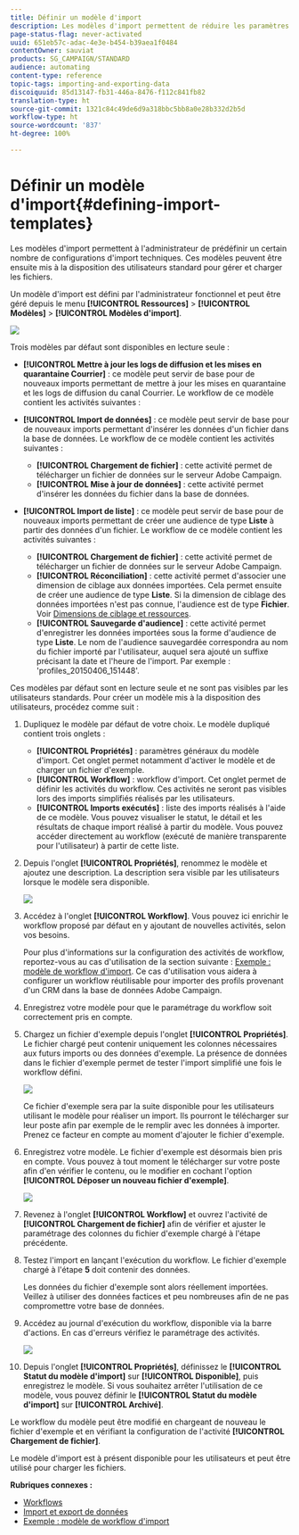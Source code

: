 ```yaml
---
title: Définir un modèle d'import
description: Les modèles d'import permettent de réduire les paramètres nécessaires et d'importer plus rapidement les données.
page-status-flag: never-activated
uuid: 651eb57c-adac-4e3e-b454-b39aea1f0484
contentOwner: sauviat
products: SG_CAMPAIGN/STANDARD
audience: automating
content-type: reference
topic-tags: importing-and-exporting-data
discoiquuid: 85d13147-fb31-446a-8476-f112c841fb82
translation-type: ht
source-git-commit: 1321c84c49de6d9a318bbc5bb8a0e28b332d2b5d
workflow-type: ht
source-wordcount: '837'
ht-degree: 100%

---
```



# Définir un modèle d&#39;import{#defining-import-templates}

Les modèles d&#39;import permettent à l&#39;administrateur de prédéfinir un certain nombre de configurations d&#39;import techniques. Ces modèles peuvent être ensuite mis à la disposition des utilisateurs standard pour gérer et charger les fichiers.

Un modèle d&#39;import est défini par l&#39;administrateur fonctionnel et peut être géré depuis le menu **[!UICONTROL Ressources]** > **[!UICONTROL Modèles]** > **[!UICONTROL Modèles d&#39;import]**.

![](assets/import_template_list.png)

Trois modèles par défaut sont disponibles en lecture seule :

* **[!UICONTROL Mettre à jour les logs de diffusion et les mises en quarantaine Courrier]** : ce modèle peut servir de base pour de nouveaux imports permettant de mettre à jour les mises en quarantaine et les logs de diffusion du canal Courrier. Le workflow de ce modèle contient les activités suivantes :
* **[!UICONTROL Import de données]** : ce modèle peut servir de base pour de nouveaux imports permettant d&#39;insérer les données d&#39;un fichier dans la base de données. Le workflow de ce modèle contient les activités suivantes :

   * **[!UICONTROL Chargement de fichier]** : cette activité permet de télécharger un fichier de données sur le serveur Adobe Campaign.
   * **[!UICONTROL Mise à jour de données]** : cette activité permet d&#39;insérer les données du fichier dans la base de données.

* **[!UICONTROL Import de liste]** : ce modèle peut servir de base pour de nouveaux imports permettant de créer une audience de type **Liste** à partir des données d&#39;un fichier. Le workflow de ce modèle contient les activités suivantes :

   * **[!UICONTROL Chargement de fichier]** : cette activité permet de télécharger un fichier de données sur le serveur Adobe Campaign.
   * **[!UICONTROL Réconciliation]** : cette activité permet d&#39;associer une dimension de ciblage aux données importées. Cela permet ensuite de créer une audience de type **Liste**. Si la dimension de ciblage des données importées n&#39;est pas connue, l&#39;audience est de type **Fichier**. Voir [Dimensions de ciblage et ressources](../../automating/using/query.md#targeting-dimensions-and-resources).
   * **[!UICONTROL Sauvegarde d&#39;audience]** : cette activité permet d&#39;enregistrer les données importées sous la forme d&#39;audience de type **Liste**. Le nom de l&#39;audience sauvegardée correspondra au nom du fichier importé par l&#39;utilisateur, auquel sera ajouté un suffixe précisant la date et l&#39;heure de l&#39;import. Par exemple : &#39;profiles_20150406_151448&#39;.

Ces modèles par défaut sont en lecture seule et ne sont pas visibles par les utilisateurs standards. Pour créer un modèle mis à la disposition des utilisateurs, procédez comme suit :

1. Dupliquez le modèle par défaut de votre choix. Le modèle dupliqué contient trois onglets :

   * **[!UICONTROL Propriétés]** : paramètres généraux du modèle d&#39;import. Cet onglet permet notamment d&#39;activer le modèle et de charger un fichier d&#39;exemple.
   * **[!UICONTROL Workflow]** : workflow d&#39;import. Cet onglet permet de définir les activités du workflow. Ces activités ne seront pas visibles lors des imports simplifiés réalisés par les utilisateurs.
   * **[!UICONTROL Imports exécutés]** : liste des imports réalisés à l&#39;aide de ce modèle. Vous pouvez visualiser le statut, le détail et les résultats de chaque import réalisé à partir du modèle. Vous pouvez accéder directement au workflow (exécuté de manière transparente pour l&#39;utilisateur) à partir de cette liste.

1. Depuis l&#39;onglet **[!UICONTROL Propriétés]**, renommez le modèle et ajoutez une description. La description sera visible par les utilisateurs lorsque le modèle sera disponible.

   ![](assets/simplified_import_model1.png)

1. Accédez à l&#39;onglet **[!UICONTROL Workflow]**. Vous pouvez ici enrichir le workflow proposé par défaut en y ajoutant de nouvelles activités, selon vos besoins.

   Pour plus d&#39;informations sur la configuration des activités de workflow, reportez-vous au cas d&#39;utilisation de la section suivante : [Exemple : modèle de workflow d&#39;import](../../automating/using/creating-import-workflow-templates.md). Ce cas d&#39;utilisation vous aidera à configurer un workflow réutilisable pour importer des profils provenant d&#39;un CRM dans la base de données Adobe Campaign.

1. Enregistrez votre modèle pour que le paramétrage du workflow soit correctement pris en compte.
1. Chargez un fichier d&#39;exemple depuis l&#39;onglet **[!UICONTROL Propriétés]**. Le fichier chargé peut contenir uniquement les colonnes nécessaires aux futurs imports ou des données d&#39;exemple. La présence de données dans le fichier d&#39;exemple permet de tester l&#39;import simplifié une fois le workflow défini.

   ![](assets/import_template_sample.png)

   Ce fichier d&#39;exemple sera par la suite disponible pour les utilisateurs utilisant le modèle pour réaliser un import. Ils pourront le télécharger sur leur poste afin par exemple de le remplir avec les données à importer. Prenez ce facteur en compte au moment d&#39;ajouter le fichier d&#39;exemple.

1. Enregistrez votre modèle. Le fichier d&#39;exemple est désormais bien pris en compte. Vous pouvez à tout moment le télécharger sur votre poste afin d&#39;en vérifier le contenu, ou le modifier en cochant l&#39;option **[!UICONTROL Déposer un nouveau fichier d&#39;exemple]**.

   ![](assets/simplified_import_model2.png)

1. Revenez à l&#39;onglet **[!UICONTROL Workflow]** et ouvrez l&#39;activité de **[!UICONTROL Chargement de fichier]** afin de vérifier et ajuster le paramétrage des colonnes du fichier d&#39;exemple chargé à l&#39;étape précédente.
1. Testez l&#39;import en lançant l&#39;exécution du workflow. Le fichier d&#39;exemple chargé à l&#39;étape **5** doit contenir des données.

   Les données du fichier d&#39;exemple sont alors réellement importées. Veillez à utiliser des données factices et peu nombreuses afin de ne pas compromettre votre base de données.

1. Accédez au journal d&#39;exécution du workflow, disponible via la barre d&#39;actions. En cas d&#39;erreurs vérifiez le paramétrage des activités.

   ![](assets/simplified_import_model3.png)

1. Depuis l&#39;onglet **[!UICONTROL Propriétés]**, définissez le **[!UICONTROL Statut du modèle d&#39;import]** sur **[!UICONTROL Disponible]**, puis enregistrez le modèle. Si vous souhaitez arrêter l&#39;utilisation de ce modèle, vous pouvez définir le **[!UICONTROL Statut du modèle d&#39;import]** sur **[!UICONTROL Archivé]**.

Le workflow du modèle peut être modifié en chargeant de nouveau le fichier d&#39;exemple et en vérifiant la configuration de l&#39;activité **[!UICONTROL Chargement de fichier]**.

Le modèle d&#39;import est à présent disponible pour les utilisateurs et peut être utilisé pour charger les fichiers.

**Rubriques connexes :**

* [Workflows](../../automating/using/get-started-workflows.md)
* [Import et export de données](../../automating/using/about-data-import-and-export.md)
* [Exemple : modèle de workflow d&#39;import ](../../automating/using/creating-import-workflow-templates.md)

